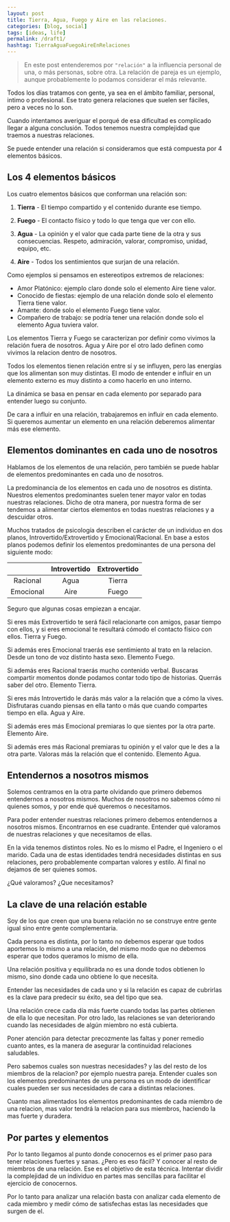 ```yaml
---
layout: post
title: Tierra, Agua, Fuego y Aire en las relaciones.
categories: [blog, social]
tags: [ideas, life]
permalink: /draft1/
hashtag: TierraAguaFuegoAireEnRelaciones
---
```


> En este post entenderemos por `"relación"` a la influencia personal de una, o más personas, sobre otra. La relación de pareja es un ejemplo, aunque probablemente lo podamos considerar el más relevante.

Todos los días tratamos con gente, ya sea en el ámbito familiar, personal, intimo o profesional. Ese trato genera relaciones que suelen ser fáciles, pero a veces no lo son.

Cuando intentamos averiguar el porqué de esa dificultad es complicado llegar a alguna conclusión. Todos tenemos nuestra complejidad que traemos a nuestras relaciones.  

Se puede entender una relación si consideramos que está compuesta por 4 elementos básicos.

## Los 4 elementos básicos

Los cuatro elementos básicos que conforman una relación son:

1. **Tierra** -
El tiempo compartido y el contenido durante ese tiempo.

1. **Fuego** -
El contacto físico y todo lo que tenga que ver con ello.

1. **Agua** -
La opinión y el valor que cada parte tiene de la otra y sus consecuencias. Respeto, admiración, valorar, compromiso, unidad, equipo, etc.

1. **Aire** -
Todos los sentimientos que surjan de una relación.

Como ejemplos si pensamos en estereotipos extremos de relaciones:

* Amor Platónico: ejemplo claro donde solo el elemento Aire tiene valor.
* Conocido de fiestas: ejemplo de una relación donde solo el elemento Tierra tiene valor.
* Amante: donde solo el elemento Fuego tiene valor.
* Compañero de trabajo: se podría tener una relación donde solo el elemento Agua tuviera valor.

Los elementos Tierra y Fuego se caracterizan por definir como vivimos la relación fuera de nosotros. Agua y Aire por el otro lado definen como vivimos la relacion dentro de nosotros.

Todos los elementos tienen relación entre sí y se influyen, pero las energías que los alimentan son muy distintas. El modo de entender e influir en un elemento externo es muy distinto a como hacerlo en uno interno.

La dinámica se basa en pensar en cada elemento por separado para entender luego su conjunto.

De cara a influir en una relación, trabajaremos en influir en cada elemento. Si queremos aumentar un elemento en una relación deberemos alimentar más ese elemento.

## Elementos dominantes en cada uno de nosotros

Hablamos de los elementos de una relación, pero también se puede hablar de elementos predominantes en cada uno de nosotros.

La predominancia de los elementos en cada uno de nosotros es distinta. Nuestros elementos predominantes  suelen tener mayor valor en todas nuestras relaciones.
Dicho de otra manera, por nuestra forma de ser tendemos a alimentar ciertos elementos en todas nuestras relaciones y a descuidar otros.

Muchos tratados de psicología describen el carácter de un individuo en dos planos, Introvertido/Extrovertido y Emocional/Racional.
En base a estos planos podemos definir los elementos predominantes de una persona del siguiente modo:

|              | Introvertido | Extrovertido|
| :--: |  :--: | :--: |
| Racional     |   Agua       | Tierra      |
| Emocional    |   Aire       | Fuego       |

Seguro que algunas cosas empiezan a encajar.

Si eres más Extrovertido te será fácil relacionarte con amigos, pasar tiempo con ellos, y si eres emocional te resultará cómodo el contacto físico con ellos. Tierra y Fuego.

Si además eres Emocional traerás ese sentimiento al trato en la relacion. Desde un tono de voz distinto hasta sexo. Elemento Fuego.

Si además eres Racional traerás mucho contenido verbal. Buscaras compartir momentos donde podamos contar todo tipo de historias. Querrás saber del otro. Elemento Tierra.

Si eres más Introvertido le darás más valor a la relación que a cómo la vives. Disfrutaras cuando piensas en ella tanto o más que cuando compartes tiempo en ella. Agua y Aire.

Si además eres más Emocional premiaras lo que sientes por la otra parte. Elemento Aire.

Si además eres más Racional premiaras tu opinión y el valor que le des a la otra parte. Valoras más la relación que el contenido. Elemento Agua.

## Entendernos a nosotros mismos

Solemos centramos en la otra parte olvidando que primero debemos entendernos a nosotros mismos. Muchos de nosotros no sabemos cómo ni quienes somos, y por ende qué queremos o necesitamos.

Para poder entender nuestras relaciones primero debemos entendernos a nosotros mismos. Encontrarnos en ese cuadrante. Entender qué valoramos de nuestras relaciones y que necesitamos de ellas.

En la vida tenemos distintos roles. No es lo mismo el Padre, el Ingeniero o el marido. Cada una de estas identidades tendrá necesidades distintas en sus relaciones, pero probablemente compartan valores y estilo. Al final no dejamos de ser quienes somos.

¿Qué valoramos? ¿Que necesitamos?

## La clave de una relación estable

Soy de los que creen que una buena relación no se construye entre gente igual sino entre gente complementaria.

Cada persona es distinta, por lo tanto no debemos esperar que todos aportemos lo mismo a una relación, del mismo modo que no debemos esperar que todos queramos lo mismo de ella.

Una relación positiva y equilibrada no es una donde todos obtienen lo mismo, sino donde cada uno obtiene lo que necesita.

Entender las necesidades de cada uno y si la relación es capaz de cubrirlas es la clave para predecir su éxito, sea del tipo que sea.

Una relación crece cada día más fuerte cuando todas las partes obtienen de ella lo que necesitan. Por otro lado, las relaciones se van deteriorando cuando las necesidades de algún miembro no está cubierta.

Poner atención para detectar precozmente las faltas y poner remedio cuanto antes, es la manera de asegurar la continuidad relaciones saludables.

Pero sabemos cuales son nuestras necesidades? y las del resto de los miembros de la relacion? por ejemplo nuestra pareja.
Entender cuales son los elementos predominantes de una persona es un modo de identificar cuales pueden ser sus necesidades de cara a distintas relaciones.

Cuanto mas alimentados los elementos predominantes de cada miembro de una relacion, mas valor tendrá la relacion para sus miembros, haciendo la mas fuerte y duradera.

## Por partes y elementos

Por lo tanto llegamos al punto donde conocernos es el primer paso para tener relaciones fuertes y sanas. ¿Pero es eso fácil? Y conocer al resto de miembros de una relación.
Ese es el objetivo de esta técnica. Intentar dividir la complejidad de un individuo en partes mas sencillas para facilitar el ejercicio de conocernos.

Por lo tanto para analizar una relación basta con analizar cada elemento de cada miembro y medír cómo de satisfechas estas las necesidades que surgen de el.
